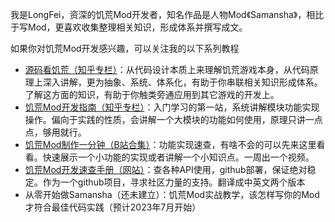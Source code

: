 
我是LongFei，资深的饥荒Mod开发者，知名作品是人物Mod《Samansha》，相比于写Mod，更喜欢收集整理相关知识，形成体系并撰写成文。


如果你对饥荒Mod开发感兴趣，可以关注我的以下系列教程

- [源码看饥荒（知乎专栏）](https://www.zhihu.com/column/c_1298055007057526784)：从代码设计本质上来理解饥荒游戏本身，从代码原理上深入讲解，更为抽象、系统、体系化，有助于你串联相关知识形成体系。了解这方面的知识，有助于你触类旁通应用到其它游戏的开发上。
- [饥荒Mod开发指南（知乎专栏）](https://www.zhihu.com/column/c_1560069784921948160)：入门学习的第一站，系统讲解模块功能实现操作。偏向于实践的性质，会讲解一个大模块的功能如何使用，原理只讲一点点，够用就行。
- [饥荒Mod制作一分钟（B站合集）](https://www.zhihu.com/column/c_1560069784921948160)：功能实现速查，有啥不会的可以先来这里看看。快速展示一个小功能的实现或者讲解一个小知识点。一周出一个视频。
- [饥荒Mod开发速查手册（网站）](待部署)：查各种API使用，github部署，保证绝对稳定。作为一个github项目，寻求社区力量的支持。翻译成中英文两个版本
- 从零开始做Samansha（还未建立）：饥荒Mod实战教学，该怎样写你的Mod才符合最佳代码实践（预计2023年7月开始）